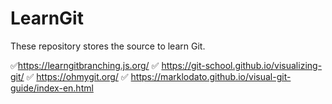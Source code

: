 # LearnGit
These repository stores the source to learn Git.                                        


✅https://learngitbranching.js.org/
✅ https://git-school.github.io/visualizing-git/
✅ https://ohmygit.org/
✅ https://marklodato.github.io/visual-git-guide/index-en.html
  
